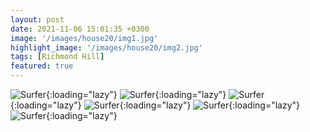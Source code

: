 ```yaml
---
layout: post
date: 2021-11-06 15:01:35 +0300
image: '/images/house20/img1.jpg'
highlight_image: '/images/house20/img2.jpg'
tags: [Richmond Hill]
featured: true
---
```


![Surfer]({{site.baseurl}}/images/house20/img3.jpg){:loading="lazy"}
![Surfer]({{site.baseurl}}/images/house20/img4.jpg){:loading="lazy"}
![Surfer]({{site.baseurl}}/images/house20/img5.jpg){:loading="lazy"}
![Surfer]({{site.baseurl}}/images/house20/img6.jpg){:loading="lazy"}
![Surfer]({{site.baseurl}}/images/house20/img7.jpg){:loading="lazy"}
![Surfer]({{site.baseurl}}/images/house20/img8.jpg){:loading="lazy"} 